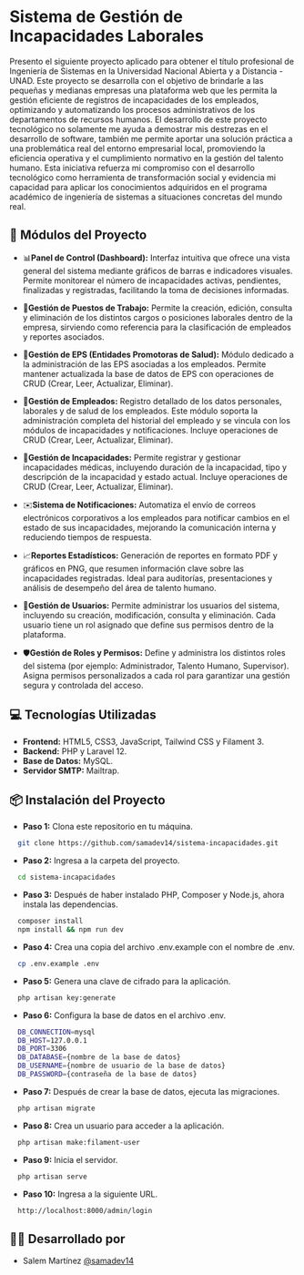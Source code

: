 # Sistema de Gestión de Incapacidades Laborales

Presento el siguiente proyecto aplicado para obtener el título profesional de Ingeniería de Sistemas en la Universidad Nacional Abierta y a Distancia - UNAD.
Este proyecto se desarrolla con el objetivo de brindarle a las pequeñas y medianas empresas una plataforma web que les permita la gestión eficiente de registros de incapacidades de los empleados, optimizando y automatizando los procesos administrativos de los departamentos de recursos humanos. El desarrollo de este proyecto tecnológico no solamente me ayuda a demostrar mis destrezas en el desarrollo de software, también me permite aportar una solución práctica a una problemática real del entorno empresarial local, promoviendo la eficiencia operativa y el cumplimiento normativo en la gestión del talento humano. Esta iniciativa refuerza mi compromiso con el desarrollo tecnológico como herramienta de transformación social y evidencia mi capacidad para aplicar los conocimientos adquiridos en el programa académico de ingeniería de sistemas a situaciones concretas del mundo real.

## 📝 Módulos del Proyecto

-   📊**Panel de Control (Dashboard):** Interfaz intuitiva que ofrece una vista general del sistema mediante gráficos de barras e indicadores visuales. Permite monitorear el número de incapacidades activas, pendientes, finalizadas y registradas, facilitando la toma de decisiones informadas.

-   💼**Gestión de Puestos de Trabajo:** Permite la creación, edición, consulta y eliminación de los distintos cargos o posiciones laborales dentro de la empresa, sirviendo como referencia para la clasificación de empleados y reportes asociados.

-   🏥**Gestión de EPS (Entidades Promotoras de Salud):** Módulo dedicado a la administración de las EPS asociadas a los empleados. Permite mantener actualizada la base de datos de EPS con operaciones de CRUD (Crear, Leer, Actualizar, Eliminar).

-   👥**Gestión de Empleados:** Registro detallado de los datos personales, laborales y de salud de los empleados. Este módulo soporta la administración completa del historial del empleado y se vincula con los módulos de incapacidades y notificaciones. Incluye operaciones de CRUD (Crear, Leer, Actualizar, Eliminar).

-   📝**Gestión de Incapacidades:** Permite registrar y gestionar incapacidades médicas, incluyendo duración de la incapacidad, tipo y descripción de la incapacidad y estado actual. Incluye operaciones de CRUD (Crear, Leer, Actualizar, Eliminar).

-   ✉️**Sistema de Notificaciones:** Automatiza el envío de correos electrónicos corporativos a los empleados para notificar cambios en el estado de sus incapacidades, mejorando la comunicación interna y reduciendo tiempos de respuesta.

-   📈**Reportes Estadísticos:** Generación de reportes en formato PDF y gráficos en PNG, que resumen información clave sobre las incapacidades registradas. Ideal para auditorías, presentaciones y análisis de desempeño del área de talento humano.

-   🔐**Gestión de Usuarios:** Permite administrar los usuarios del sistema, incluyendo su creación, modificación, consulta y eliminación. Cada usuario tiene un rol asignado que define sus permisos dentro de la plataforma.

-   🛡️**Gestión de Roles y Permisos:** Define y administra los distintos roles del sistema (por ejemplo: Administrador, Talento Humano, Supervisor). Asigna permisos personalizados a cada rol para garantizar una gestión segura y controlada del acceso.

## 💻 Tecnologías Utilizadas

-   **Frontend:** HTML5, CSS3, JavaScript, Tailwind CSS y Filament 3.
-   **Backend:** PHP y Laravel 12.
-   **Base de Datos:** MySQL.
-   **Servidor SMTP:** Mailtrap.

## 📦 Instalación del Proyecto

-   **Paso 1:** Clona este repositorio en tu máquina.

```bash
  git clone https://github.com/samadev14/sistema-incapacidades.git
```

-   **Paso 2:** Ingresa a la carpeta del proyecto.

```bash
  cd sistema-incapacidades
```

-   **Paso 3:** Después de haber instalado PHP, Composer y Node.js, ahora instala las dependencias.

```bash
  composer install
  npm install && npm run dev
```

-   **Paso 4:** Crea una copia del archivo .env.example con el nombre de .env.

```bash
  cp .env.example .env
```

-   **Paso 5:** Genera una clave de cifrado para la aplicación.

```bash
  php artisan key:generate
```

-   **Paso 6:** Configura la base de datos en el archivo .env.

```bash
  DB_CONNECTION=mysql
  DB_HOST=127.0.0.1
  DB_PORT=3306
  DB_DATABASE={nombre de la base de datos}
  DB_USERNAME={nombre de usuario de la base de datos}
  DB_PASSWORD={contraseña de la base de datos}
```

-   **Paso 7:** Después de crear la base de datos, ejecuta las migraciones.

```bash
  php artisan migrate
```

-   **Paso 8:** Crea un usuario para acceder a la aplicación.

```bash
  php artisan make:filament-user
```

-   **Paso 9:** Inicia el servidor.

```bash
  php artisan serve
```

-   **Paso 10:** Ingresa a la siguiente URL.

```bash
  http://localhost:8000/admin/login
```

## 👨‍💻 Desarrollado por

-   Salem Martínez [@samadev14](https://github.com/samadev14)
